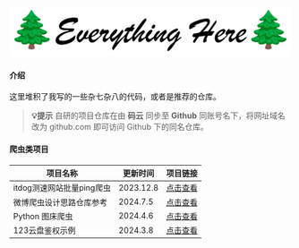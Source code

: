 ![LOGO+TITLE](RESP_IMAGES/logo+title.png)

#### 介绍
这里堆积了我写的一些杂七杂八的代码，或者是推荐的仓库。


> **💡提示** 自研的项目仓库在由 **码云** 同步至 **Github** 同账号名下，将网址域名改为 github.com 即可访问 Github 下的同名仓库。

#### 爬虫类项目

| 项目名称              | 更新时间      | 项目链接                                                    |
|-------------------|-----------|---------------------------------------------------------|
| itdog测速网站批量ping爬虫 | 2023.12.8 | [点击查看](https://gitee.com/wojiaoyishang/itdog-batch-ping)                 |
| 微博爬虫设计思路仓库参考      | 2024.7.5  | [点击查看](https://gitee.com/wojiaoyishang/everything-here/tree/master/Weibo) |
| Python 图床爬虫       | 2024.4.6  | [点击查看](https://gitee.com/wojiaoyishang/ImageHosting)                     |
| 123云盘鉴权示例         | 2024.3.8  | [点击查看](https://gitee.com/wojiaoyishang/123pan)    |
